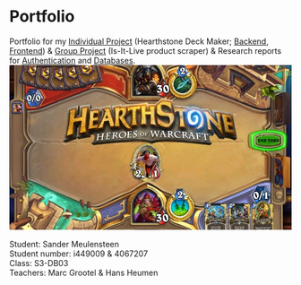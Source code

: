 # Portfolio
Portfolio for my [Individual Project](https://github.com/S3-HSDM/Portfolio/blob/main/Individual%20Project.md) (Hearthstone Deck Maker; [Backend](https://github.com/S3-HSDM/HSDM-BackEnd), [Frontend](https://github.com/S3-HSDM/HSDM-FrontEnd)) & [Group Project](https://github.com/S3-HSDM/Portfolio/blob/main/Group%20Project.md) (Is-It-Live product scraper) & Research reports for [Authentication](https://github.com/S3-HSDM/Portfolio/blob/main/Research%20%26%20Documentation/Authentication.md) and [Databases](https://github.com/S3-HSDM/Portfolio/blob/main/Research%20%26%20Documentation/Databases.md).
![Hearthstone](https://github.com/S3-HSDM/Portfolio/blob/main/images/hsdm.jpg?raw=true)

Student: Sander Meulensteen <br/>
Student number: i449009 & 4067207 <br/>
Class: S3-DB03 <br/>
Teachers: Marc Grootel & Hans Heumen
